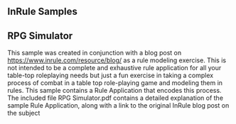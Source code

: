 <div class="readme blob instapaper_body" id="readme">

<article class="markdown-body entry-content" itemprop="text">

# [](#inrule-samples)InRule Samples

## [](#rpg-simulator)RPG Simulator

This sample was created in conjunction with a blog post on https://www.inrule.com/resource/blog/ as a rule modeling exercise. This is not intended to be a complete and exhaustive rule application for all your table-top roleplaying needs but just a fun exercise in taking a complex process of combat in a table top role-playing game and modeling them in rules. This sample contains a Rule Application that encodes this process. The included file RPG Simulator.pdf contains a detailed explanation of the sample Rule Application, along with a link to the original InRule blog post on the subject</article>

</div>
